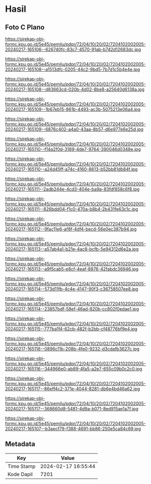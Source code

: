 # Hasil

## Foto C Plano

https://sirekap-obj-formc.kpu.go.id/5e45/pemilu/pdpr/72/04/10/20/02/7204102002005-20240217-165106--626740fc-83c7-4570-91ab-b742d12683dc.jpg

https://sirekap-obj-formc.kpu.go.id/5e45/pemilu/pdpr/72/04/10/20/02/7204102002005-20240217-165108--a1513dfc-0205-44c2-9bd5-7b7d1c5b4e4e.jpg

https://sirekap-obj-formc.kpu.go.id/5e45/pemilu/pdpr/72/04/10/20/02/7204102002005-20240217-165108--d83663cd-020b-4d02-8be8-a25640d6138a.jpg

https://sirekap-obj-formc.kpu.go.id/5e45/pemilu/pdpr/72/04/10/20/02/7204102002005-20240217-165109--1b67eb15-861b-4493-ac3b-5075213e06a4.jpg

https://sirekap-obj-formc.kpu.go.id/5e45/pemilu/pdpr/72/04/10/20/02/7204102002005-20240217-165109--6876c402-a4a0-43aa-8b57-d6e977e6e25d.jpg

https://sirekap-obj-formc.kpu.go.id/5e45/pemilu/pdpr/72/04/10/20/02/7204102002005-20240217-165110--f14a2f0d-3189-4de7-9764-390046d0348e.jpg

https://sirekap-obj-formc.kpu.go.id/5e45/pemilu/pdpr/72/04/10/20/02/7204102002005-20240217-165110--a24d45ff-a74c-4160-8613-b52bb81db84f.jpg

https://sirekap-obj-formc.kpu.go.id/5e45/pemilu/pdpr/72/04/10/20/02/7204102002005-20240217-165111--2adb244e-4cd3-404e-ba9a-83fdf858c6f8.jpg

https://sirekap-obj-formc.kpu.go.id/5e45/pemilu/pdpr/72/04/10/20/02/7204102002005-20240217-165111--826bdd04-f1c0-470a-b8b4-2b431fe63c1c.jpg

https://sirekap-obj-formc.kpu.go.id/5e45/pemilu/pdpr/72/04/10/20/02/7204102002005-20240217-165112--9fac11e6-af8f-4df4-becd-56e0ec387b94.jpg

https://sirekap-obj-formc.kpu.go.id/5e45/pemilu/pdpr/72/04/10/20/02/7204102002005-20240217-165113--a57ab4a1-b21e-4ac8-bcfb-5e94312d6e2a.jpg

https://sirekap-obj-formc.kpu.go.id/5e45/pemilu/pdpr/72/04/10/20/02/7204102002005-20240217-165113--a9f5cab5-e8cf-4eaf-8876-42fabdc36946.jpg

https://sirekap-obj-formc.kpu.go.id/5e45/pemilu/pdpr/72/04/10/20/02/7204102002005-20240217-165114--573d11fb-4c4e-4147-90f3-c36758507ee8.jpg

https://sirekap-obj-formc.kpu.go.id/5e45/pemilu/pdpr/72/04/10/20/02/7204102002005-20240217-165114--23857bdf-58ef-46ad-820b-cc802f0edae1.jpg

https://sirekap-obj-formc.kpu.go.id/5e45/pemilu/pdpr/72/04/10/20/02/7204102002005-20240217-165115--777ba1f4-62cb-482f-b2bb-cf48776bf9e4.jpg

https://sirekap-obj-formc.kpu.go.id/5e45/pemilu/pdpr/72/04/10/20/02/7204102002005-20240217-165116--0896c11b-208b-4fe0-9232-d3cdafb3627c.jpg

https://sirekap-obj-formc.kpu.go.id/5e45/pemilu/pdpr/72/04/10/20/02/7204102002005-20240217-165116--344966e0-ab89-4fa5-a2e7-655c09b0c2c0.jpg

https://sirekap-obj-formc.kpu.go.id/5e45/pemilu/pdpr/72/04/10/20/02/7204102002005-20240217-165117--86eff4c2-371e-4044-8281-db6e4bd46a62.jpg

https://sirekap-obj-formc.kpu.go.id/5e45/pemilu/pdpr/72/04/10/20/02/7204102002005-20240217-165117--368660d8-5481-4d9a-b071-8ed915ae1a7f.jpg

https://sirekap-obj-formc.kpu.go.id/5e45/pemilu/pdpr/72/04/10/20/02/7204102002005-20240217-165107--b3aecf79-f388-4691-bb86-250e5ca84c69.jpg


## Metadata

| Key        | Value               |
| ---------- | ------------------- |
| Time Stamp | 2024-02-17 16:55:44 |
| Kode Dapil | 7201                |



